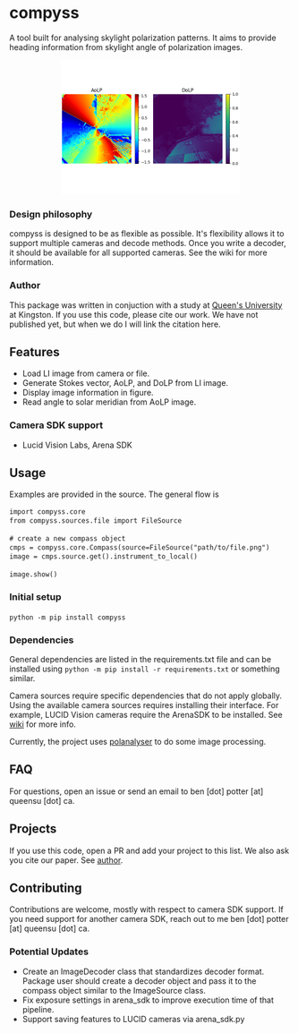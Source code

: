 # compyss
A tool built for analysing skylight polarization patterns. It aims to provide
heading information from skylight angle of polarization images.

<p align="center">
	<img src="https://raw.githubusercontent.com/benjaminpotter/compyss/master/res/example.png" width="320" height="240">
</p>

### Design philosophy
compyss is designed to be as flexible as possible. It's flexibility allows it to
support multiple cameras and decode methods. Once you write a decoder, it should
be available for all supported cameras. See the wiki for more information.

### Author
This package was written in conjuction with a study at [Queen's
University](https://queensu.ca/) at Kingston. If you use this code, please cite
our work. We have not published yet, but when we do I will link the citation
here.

<!--
## Contents

- [Features](#features)
- [Usage](#usage)
  - [Initial setup](#initial-setup)
- [FAQ](#faq)
- [Projects](#projects)
- [Contributing](#contributing)

-->

## Features
- Load LI image from camera or file.
- Generate Stokes vector, AoLP, and DoLP from LI image.
- Display image information in figure.
- Read angle to solar meridian from AoLP image.

### Camera SDK support
- Lucid Vision Labs, Arena SDK

## Usage
Examples are provided in the source. The general flow is 

```
import compyss.core
from compyss.sources.file import FileSource

# create a new compass object
cmps = compyss.core.Compass(source=FileSource("path/to/file.png")
image = cmps.source.get().instrument_to_local()

image.show()
```

### Initial setup
```python -m pip install compyss```

### Dependencies
General dependencies are listed in the requirements.txt file and can be installed using ```python -m pip install -r requirements.txt``` or something similar.

Camera sources require specific dependencies that do not apply globally. Using the available camera sources requires installing their interface. 
For example, LUCID Vision cameras require the ArenaSDK to be installed. See [wiki](https://github.com/benjaminpotter/compyss/wiki/Sources#camera-specific-dependencies)
for more info.

Currently, the project uses [polanalyser](https://github.com/elerac/polanalyser/) to do some image processing.

## FAQ
For questions, open an issue or send an email to ben [dot] potter [at] queensu
[dot] ca.

## Projects
If you use this code, open a PR and add your project to this list. We also ask
you cite our paper. See [author](#author).

## Contributing 
Contributions are welcome, mostly with respect to camera SDK support. If you need support for another camera SDK,
reach out to me ben [dot] potter [at] queensu [dot] ca.

### Potential Updates
- Create an ImageDecoder class that standardizes decoder format. Package user should create a decoder object and pass it to the compass object similar to the ImageSource class.
- Fix exposure settings in arena_sdk to improve execution time of that pipeline.
- Support saving features to LUCID cameras via arena_sdk.py 